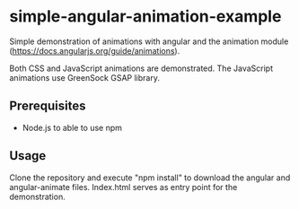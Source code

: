 # simple-angular-animation-example
Simple demonstration of animations with angular and the animation module (https://docs.angularjs.org/guide/animations).

Both CSS and JavaScript animations are demonstrated. The JavaScript animations use GreenSock GSAP library.

## Prerequisites
- Node.js to able to use npm

## Usage
Clone the repository and execute "npm install" to download the angular and angular-animate files. Index.html serves as entry point for the demonstration. 

